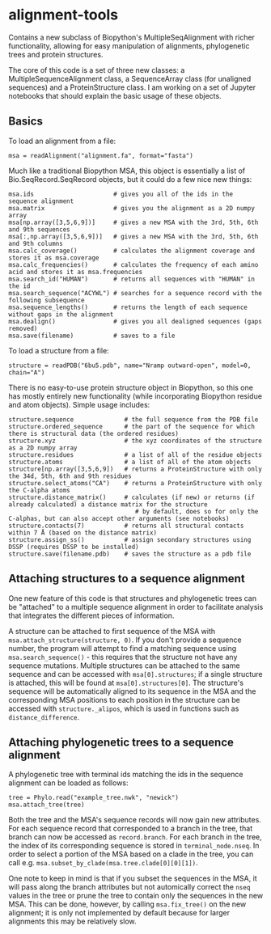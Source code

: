 # alignment-tools
Contains a new subclass of Biopython's MultipleSeqAlignment with richer functionality, allowing for easy manipulation of alignments, phylogenetic trees and protein structures.

The core of this code is a set of three new classes: a MultipleSequenceAlignment class, a SequenceArray class (for unaligned sequences) and a ProteinStructure class.
I am working on a set of Jupyter notebooks that should explain the basic usage of these objects.

## Basics

To load an alignment from a file:

```
msa = readAlignment("alignment.fa", format="fasta")
```

Much like a traditional Biopython MSA, this object is essentially a list of Bio.SeqRecord.SeqRecord objects, but it could do a few nice new things:

```
msa.ids                      # gives you all of the ids in the sequence alignment
msa.matrix                   # gives you the alignment as a 2D numpy array
msa[np.array([3,5,6,9])]     # gives a new MSA with the 3rd, 5th, 6th and 9th sequences
msa[:,np.array([3,5,6,9])]   # gives a new MSA with the 3rd, 5th, 6th and 9th columns
msa.calc_coverage()          # calculates the alignment coverage and stores it as msa.coverage
msa.calc_frequencies()       # calculates the frequency of each amino acid and stores it as msa.frequencies
msa.search_id("HUMAN")       # returns all sequences with "HUMAN" in the id
msa.search_sequence("ACYWL") # searches for a sequence record with the following subsequence
msa.sequence_lengths()       # returns the length of each sequence without gaps in the alignment
msa.dealign()                # gives you all dealigned sequences (gaps removed)
msa.save(filename)           # saves to a file
```

To load a structure from a file:

```
structure = readPDB("6bu5.pdb", name="Nramp outward-open", model=0, chain="A")
```

There is no easy-to-use protein structure object in Biopython, so this one has mostly entirely new functionality (while incorporating Biopython
residue and atom objects). Simple usage includes:

```
structure.sequence              # the full sequence from the PDB file
structure.ordered_sequence      # the part of the sequence for which there is structural data (the ordered residues)
structure.xyz                   # the xyz coordinates of the structure as a 2D numpy array
structure.residues              # a list of all of the residue objects
structure.atoms                 # a list of all of the atom objects
structure[np.array([3,5,6,9])   # returns a ProteinStructure with only the 34d, 5th, 6th and 9th residues 
structure.select_atoms("CA")    # returns a ProteinStructure with only the C-alpha atoms
structure.distance_matrix()     # calculates (if new) or returns (if already calculated) a distance matrix for the structure
                                   # by default, does so for only the C-alphas, but can also accept other arguments (see notebooks)
structure.contacts(7)           # returns all structural contacts within 7 Å (based on the distance matrix)
structure.assign_ss()           # assign secondary structures using DSSP (requires DSSP to be installed)
structure.save(filename.pdb)    # saves the structure as a pdb file
```

## Attaching structures to a sequence alignment

One new feature of this code is that structures and phylogenetic trees can be "attached" to a multiple sequence alignment in order to facilitate
analysis that integrates the different pieces of information.

A structure can be attached to first sequence of the MSA with ``msa.attach_structure(structure, 0)``. If you don't provide a sequence number, the program will attempt to find a 
matching sequence using ``msa.search_sequence()`` - this requires that the structure not have any sequence mutations. 
Multiple structures can be attached to the same sequence and can be accessed with ``msa[0].structures``; if a single structure is attached, this will be found at ``msa[0].structures[0]``.
The structure's sequence will be automatically aligned to its sequence in the MSA and the corresponding 
MSA positions to each position in the structure can be accessed with ``structure._alipos``, which is used in functions such as ``distance_difference``.

## Attaching phylogenetic trees to a sequence alignment

A phylogenetic tree with terminal ids matching the ids in the sequence alignment can be loaded as follows:
```
tree = Phylo.read("example_tree.nwk", "newick")
msa.attach_tree(tree)
```

Both the tree and the MSA's sequence records will now gain new attributes. For each sequence record that corresponded to a branch in the tree, that branch can
now be accessed as ``record.branch``. For each branch in the tree, the index of its corresponding sequence is stored in ``terminal_node.nseq``. In order to select a 
portion of the MSA based on a clade in the tree, you can call e.g. ``msa.subset_by_clade(msa.tree.clade[0][0][1])``. 

One note to keep in mind is that if you subset the sequences in the MSA, it will pass along the branch attributes but not automically correct the ``nseq`` values in
the tree or prune the tree to contain only the sequences in the new MSA. This can be done, however, by calling ``msa.fix_tree()`` on the new alignment; it is only not
implemented by default because for larger alignments this may be relatively slow.

